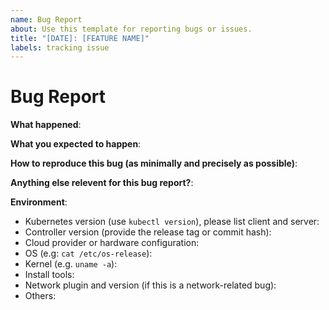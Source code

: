 ```yaml
---
name: Bug Report
about: Use this template for reporting bugs or issues.
title: "[DATE]: [FEATURE NAME]"
labels: tracking issue
---
```

# Bug Report

<!-- Please use this template while reporting a bug and provide as much info as possible. Not doing so may result in your bug not being addressed in a timely manner. Thanks!

If the matter is security related, please disclose it privately via https://kubernetes.io/security/
-->

**What happened**:

**What you expected to happen**:

**How to reproduce this bug (as minimally and precisely as possible)**:

**Anything else relevent for this bug report?**:

**Environment**:

- Kubernetes version (use `kubectl version`), please list client and server:
- Controller version (provide the release tag or commit hash):
- Cloud provider or hardware configuration:
- OS (e.g: `cat /etc/os-release`):
- Kernel (e.g. `uname -a`):
- Install tools:
- Network plugin and version (if this is a network-related bug):
- Others:
